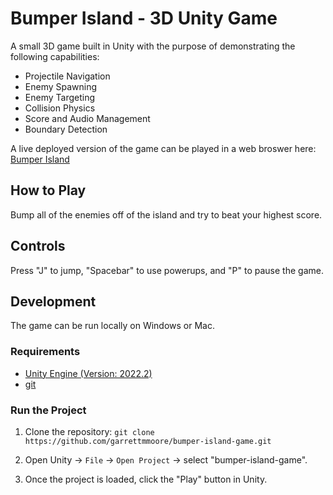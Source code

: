 # Bumper Island - 3D Unity Game 

A small 3D game built in Unity with the purpose of demonstrating the following capabilities:
- Projectile Navigation
- Enemy Spawning
- Enemy Targeting
- Collision Physics
- Score and Audio Management
- Boundary Detection

A live deployed version of the game can be played in a web broswer here: [Bumper Island](https://play.unity.com/mg/other/webgl-builds-186885)

## How to Play

Bump all of the enemies off of the island and try to beat your highest score. 

## Controls
Press "J" to jump, "Spacebar" to use powerups, and "P" to pause the game.

## Development

The game can be run locally on Windows or Mac.

### Requirements

- [Unity Engine (Version: 2022.2)](https://unity.com/download) 
- [git](https://git-scm.com/downloads)

### Run the Project

1) Clone the repository: `git clone https://github.com/garrettmmoore/bumper-island-game.git`

2) Open Unity -> `File` -> `Open Project` -> select "bumper-island-game".

3) Once the project is loaded, click the "Play" button in Unity.
